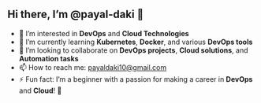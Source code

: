 

## Hi there, I’m @payal-daki 👋

- 👀 I’m interested in **DevOps** and **Cloud Technologies**
- 🌱 I’m currently learning **Kubernetes**, **Docker**, and various **DevOps tools**
- 💞️ I’m looking to collaborate on **DevOps projects**, **Cloud solutions**, and **Automation tasks**
- 📫 How to reach me: payaldaki10@gmail.com
- ⚡ Fun fact: I’m a beginner with a passion for making a career in **DevOps** and **Cloud**! 🚀




<!---
payal-daki/payal-daki is a ✨ special ✨ repository because its `README.md` (this file) appears on your GitHub profile.
You can click the Preview link to take a look at your changes.
--->
